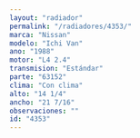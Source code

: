 ```yaml
---
layout: "radiador"
permalink: "/radiadores/4353/"
marca: "Nissan"
modelo: "Ichi Van"
ano: "1988"
motor: "L4 2.4"
transmision: "Estándar"
parte: "63152"
clima: "Con clima"
alto: "14 1/4"
ancho: "21 7/16"
observaciones: ""
id: "4353"
---
```


